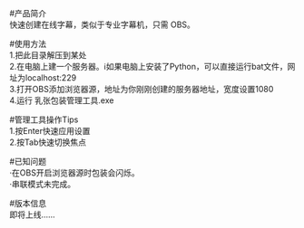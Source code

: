 #产品简介  
快速创建在线字幕，类似于专业字幕机，只需 OBS。  
  
#使用方法  
1.把此目录解压到某处  
2.在电脑上建一个服务器。ℹ如果电脑上安装了Python，可以直接运行bat文件，网址为localhost:229  
3.打开OBS添加浏览器源，地址为你刚刚创建的服务器地址，宽度设置1080  
4.运行 乳张包装管理工具.exe  
  
#管理工具操作Tips  
1.按Enter快速应用设置  
2.按Tab快速切换焦点  
  
#已知问题  
·在OBS开启浏览器源时包装会闪烁。  
·串联模式未完成。  
  
#版本信息  
即将上线……  